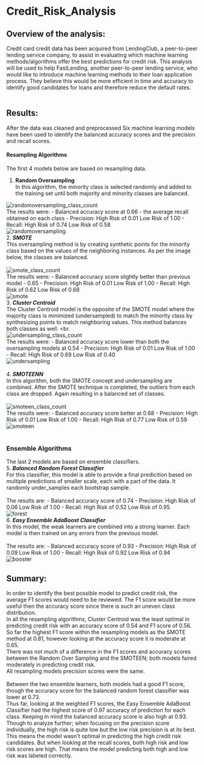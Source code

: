 # Credit_Risk_Analysis

## Overview of the analysis: 
Credit card credit data has been acquired from LendingClub, a peer-to-peer lending service company, to assist in evaluating which machine learning methods/algorithms offer the best predictions for credit risk.  This analysis will be used to help FastLending, another peer-to-peer lending service, who would like to introduce machine learning methods to their loan application process.  They believe this would be more efficient in time and accuracy to identify good candidates for loans and therefore reduce the default rates.
<br>
<br>
## Results: 
After the data was cleaned and preprocessed Six machine learning models have been used to identify the balanced accuracy scores and the precision and recall scores.
<br>
#### Resampling Algorithms
The first 4 models below are based on resampling data.
<br>
  1.  **Random Oversampling**<br>
  In this algorithm, the minority class is selected randomly and added to the training set until both majority and minority classes are balanced. <br>
  
  
![randomoversampling_class_count](https://user-images.githubusercontent.com/75437852/115762647-b21fea00-a371-11eb-81c0-4571054fa0bd.PNG)
  <br>
  The results were:
        - Balanced accuracy score at 0.66 - the average recall obtained on each class
        - Precision:
              High Risk of 0.01
              Low Risk of 1.00
        - Recall:
              High Risk of 0.74
              Low Risk of 0.58
              <br>
![randomoversampling](https://user-images.githubusercontent.com/75437852/115762686-bb10bb80-a371-11eb-825f-3b3b9b850827.PNG)
  <br>
  2.  ***SMOTE*** <br>
  This oversampling method is by creating synthetic points for the minority class based on the values of the neighboring instances.  As per the image below, the classes are balanced.<br>
  <br>
![smote_class_count](https://user-images.githubusercontent.com/75437852/115762714-c2d06000-a371-11eb-805a-515f90ccbf64.PNG)
<br>
  The results were:
        - Balanced accuracy score slightly better than previous model - 0.65
        - Precision:
              High Risk of 0.01
              Low Risk of 1.00
        - Recall:
              High Risk of 0.62
              Low Risk of 0.68
              <br>
![smote](https://user-images.githubusercontent.com/75437852/115767462-2e68fc00-a377-11eb-8acd-722ca7032ba4.PNG)
<br>
  3.  ***Cluster Centroid*** <br>
  The Cluster Centroid model is the opposite of the SMOTE model where the majority class is minimized (undersampled) to match the minority class by synthesizing points to match neighboring values.  This method balances both classes as well. <br.
  <br>
![undersampling_class_count](https://user-images.githubusercontent.com/75437852/115775996-991f3500-a381-11eb-802d-188a6355a41c.PNG)
<br>
  The results were:
        - Balanced accuracy score lower than both the oversampling models at 0.54
        - Precision:
              High Risk of 0.01
              Low Risk of 1.00
        - Recall:
              High Risk of 0.69
              Low Risk of 0.40
              <br>
![undersampling](https://user-images.githubusercontent.com/75437852/115776355-059a3400-a382-11eb-831e-2228356dbf63.PNG)
<br>  
  4.  ***SMOTEENN*** <br>
  In this algorithm, both the SMOTE concept and undersampling are combined.  After the SMOTE technique is completed, the outliers from each class are dropped.  Again resulting in a balanced set of classes.<br>
  <br>
![smoteen_class_count](https://user-images.githubusercontent.com/75437852/115777398-39c22480-a383-11eb-9eea-3fa6b90431f4.PNG)
<br>
  The results were:
        - Balanced accuracy score better at 0.68
        - Precision:
              High Risk of 0.01
              Low Risk of 1.00
        - Recall:
              High Risk of 0.77
              Low Risk of 0.59
              <br>
![smoteen](https://user-images.githubusercontent.com/75437852/115784672-721a3080-a38c-11eb-9a72-827ac067a380.PNG)
<br>
              <br>
### Ensemble Algorithms
The last 2 models are based on ensemble classifiers.
<br>
  5.  ***Balanced Random Forest Classifier*** <br>
  For this classifier, this model is able to provide a final predicition based on multiple predictions of smaller scale, each with a part of the data.  It randomly under_samples each bootstrap sample. <br>
  <br>
  The results are:
        - Balanced accuracy score of 0.74
        - Precision:
              High Risk of 0.06
              Low Risk of 1.00
        - Recall:
              High Risk of 0.52
              Low Risk of 0.95
              <br>
![forest](https://user-images.githubusercontent.com/75437852/115800450-a26fc800-a3a8-11eb-8d7e-f175189ff2c3.PNG)
    <br>
  6.  ***Easy Ensemble AdaBoost Classifier*** <br>
  In this model, the weak learners are combined into a strong learner.  Each model is then trained on any errors from the previous model. <br>
  <br>
  The results are:
        - Balanced accuracy score of 0.93
        - Precision:
              High Risk of 0.09
              Low Risk of 1.00
        - Recall:
              High Risk of 0.92
              Low Risk of 0.94
              <br>
![booster](https://user-images.githubusercontent.com/75437852/115800460-a996d600-a3a8-11eb-8473-6c1c591865b6.PNG)


## Summary: 
In order to identify the best possible model to predict credit risk, the average F1 scores would need to be reviewed.  The F1 score would be more useful then the accuracy score since there is such an uneven class distribution.  <br>
In all the resampling algorithms, Cluster Centroid was the least optimal in predicting credit risk with an accuracy score of 0.54 and F1 score of 0.56.  So far the highest F1 score within the resampling models as the SMOTE method at 0.81, however looking at the accuracy score it is moderate at 0.65. <br>
There was not much of a difference in the F1 scores and accuracy scores between the Random Over Sampling and the SMOTEEN; both models faired moderately in predicting credit risk.  <br>
All resampling models precision scores were the same.
<br>
<br>
Between the two ensemble learners, both models had a good F1 score, though the accuracy score for the balanced random forest classifier was lower at 0.73.<br>
Thus far, looking at the weighted F1 scores, the Easy Ensemble AdaBoost Classifier had the highest score of 0.97 accuracy of prediction for each class.  Keeping in mind the balanced accuracy score is also high at 0.93.<br>
Though to analyze further; when focusing on the precision score individually, the high risk is quite low but the low risk precision is at its best.  This means the model wasn't optimal in predicting the high credit risk candidates.  But when looking at the recall scores, both high risk and low risk scores are high.  That means the model predicting both high and low risk was labeled correctly.

